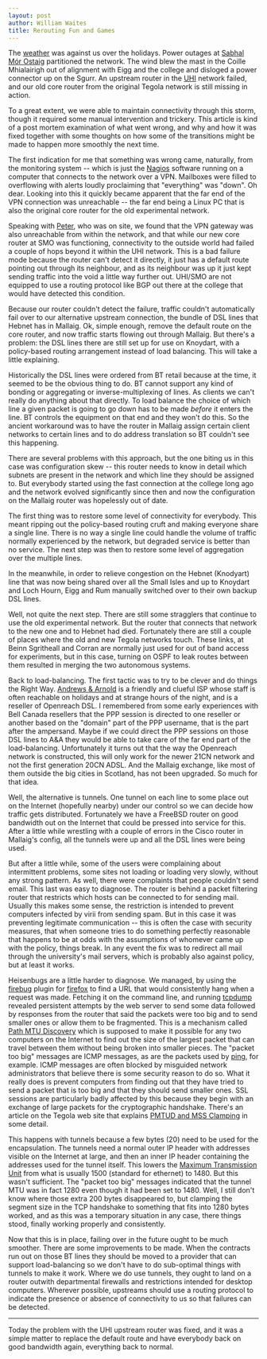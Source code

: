 ```yaml
---
layout: post
author: William Waites
title: Rerouting Fun and Games
---
```

The [weather] was against us over the holidays. Power outages at
[Sabhal Mór Ostaig] partitioned the network. The wind blew the mast in
the Coille Mhialairigh out of alignment with Eigg and the college and
disloged a power connector up on the Sgurr. An upstream router in the
[UHI] network failed, and our old core router from the original Tegola
network is still missing in action.

To a great extent, we were able to maintain connectivity through this
storm, though it required some manual intervention and trickery.  This
article is kind of a post mortem examination of what went wrong, and
why and how it was fixed together with some thoughts on how some of
the transitions might be made to happen more smoothly the next time.

The first indication for me that something was wrong came, naturally,
from the monitoring system -- which is just the [Nagios] software
running on a computer that connects to the network over a
VPN. Mailboxes were filled to overflowing with alerts loudly
proclaiming that "everything" was "down". Oh dear. Looking into this
it quickly became apparent that the far end of the VPN connection was
unreachable -- the far end being a Linux PC that is also the original
core router for the old experimental network.

Speaking with [Peter], who was on site, we found that the VPN gateway
was also unreachable from within the network, and that while our new
core router at SMO was functioning, connectivity to the outside world
had failed a couple of hops beyond it within the UHI network. This is
a bad failure mode because the router can't detect it directly, it
just has a default route pointing out through its neighbour, and as
its neighbour was up it just kept sending traffic into the void a 
little way further out. UHI/SMO are not equipped to use a routing
protocol like BGP out there at the college that would have detected
this condition.

Because our router couldn't detect the failure, traffic couldn't
automatically fail over to our alternative upstream connection, the
bundle of DSL lines that Hebnet has in Mallaig. Ok, simple enough,
remove the default route on the core router, and now traffic starts
flowing out through Mallaig. But there's a problem: the DSL lines
there are still set up for use on Knoydart, with a policy-based
routing arrangement instead of load balancing. This will take a little
explaining.

Historically the DSL lines were ordered from BT retail because at the
time, it seemed to be the obvious thing to do. BT cannot support any
kind of bonding or aggregating or inverse-multiplexing of lines. As
clients we can't really do anything about that directly. To load
balance the choice of which line a given packet is going to go down
has to be made *before* it enters the line. BT controls the equipment
on that end and they won't do this. So the ancient workaround was to
have the router in Mallaig assign certain client networks to certain
lines and to do address translation so BT couldn't see this
happening.

There are several problems with this approach, but the one biting us
in this case was configuration skew -- this router needs to know in
detail which subnets are present in the network and which line they
should be assigned to. But everybody started using the fast connection
at the college long ago and the network evolved significantly since
then and now the configuration on the Mallaig router was hopelessly
out of date.

The first thing was to restore some level of connectivity for
everybody. This meant ripping out the policy-based routing cruft and
making everyone share a single line. There is no way a single line
could handle the volume of traffic normally experienced by the
network, but degraded service is better than no service. The next step
was then to restore some level of aggregation over the multiple lines.

In the meanwhile, in order to relieve congestion on the Hebnet
(Knodyart) line that was now being shared over all the Small Isles and
up to Knoydart and Loch Hourn, Eigg and Rum manually switched over to
their own backup DSL lines. 

Well, not quite the next step. There are still some stragglers that
continue to use the old experimental network. But the router that
connects that network to the new one and to Hebnet had
died. Fortunately there are still a couple of places where the old and
new Tegola networks touch. These links, at Beinn Sgritheall and Corran
are normally just used for out of band access for experiments, but in
this case, turning on OSPF to leak routes between them resulted in
merging the two autonomous systems.

Back to load-balancing. The first tactic was to try to be clever and
do things the Right Way. [Andrews & Arnold] is a friendly and clueful
ISP whose staff is often reachable on holidays and at strange hours of
the night, and is a reseller of Openreach DSL. I remembered from some
early experiences with Bell Canada resellers that the PPP session is
directed to one reseller or another based on the "domain" part of the
PPP username, that is the part after the ampersand. Maybe if we could
direct the PPP sessions on those DSL lines to A&A they would be able
to take care of the far end part of the load-balancing. Unfortunately
it turns out that the way the Openreach network is constructed, this
will only work for the newer 21CN network and not the first generation
20CN ADSL. And the Mallaig exchange, like most of them outside the big
cities in Scotland, has not been upgraded. So much for that idea.

Well, the alternative is tunnels. One tunnel on each line to some
place out on the Internet (hopefully nearby) under our control so we
can decide how traffic gets distributed. Fortunately we have a FreeBSD
router on good bandwidth out on the Internet that could be pressed into
service for this. After a little while wrestling with a couple of
errors in the Cisco router in Mallaig's config, all the tunnels were
up and all the DSL lines were being used.

But after a little while, some of the users were complaining about
intermittent problems, some sites not loading or loading very slowly,
without any strong pattern. As well, there were complaints that people
couldn't send email. This last was easy to diagnose. The router is
behind a packet filtering router that restricts which
hosts can be connected to for sending mail. Usually this makes some
sense, the restriction is intended to prevent computers infected by
virii from sending spam. But in this case it was preventing legitimate
communication -- this is often the case with security measures, that
when someone tries to do something perfectly reasonable that happens
to be at odds with the assumptions of whomever came up with the
policy, things break. In any event the fix was to redirect all mail
through the university's mail servers, which is probably also against
policy, but at least it works.

Heisenbugs are a little harder to diagnose. We managed, by using the
[firebug] plugin for [firefox] to find a URL that would consistently
hang when a request was made. Fetching it on the command line, and
running [tcpdump] revealed persistent attempts by the web server to
send some data followed by responses from the router that said the
packets were too big and to send smaller ones or allow them to be
fragmented. This is a mechanism called [Path MTU Discovery] which is
supposed to make it possible for any two computers on the Internet to
find out the size of the largest packet that can travel between them
without being broken into smaller pieces. The "packet too big"
messages are ICMP messages, as are the packets used by [ping], for
example. ICMP messages are often blocked by misguided network
administrators that believe there is some security reason to do
so. What it really does is prevent computers from finding out that
they have tried to send a packet that is too big and that they should
send smaller ones. SSL sessions are particularly badly affected by
this because they begin with an exchange of large packets for the
cryptographic handshake. There's an article on the Tegola web site
that explains [PMTUD and MSS Clamping] in some detail.

This happens with tunnels because a few bytes (20) need to be used for
the encapsulation. The tunnels need a normal outer IP header with
addresses visible on the Internet at large, and then an inner IP
header containing the addresses used for the tunnel itself. This
lowers the [Maximum Transmission Unit] from what is usually 1500
(standard for ethernet) to 1480. But this wasn't sufficient. The
"packet too big" messages indicated that the tunnel MTU was in fact
1280 even though it had been set to 1480. Well, I still don't know
where those extra 200 bytes disappeared to, but clamping the segment
size in the TCP handshake to something that fits into 1280 bytes
worked, and as this was a temporary situation in any case, there
things stood, finally working properly and consistently.

Now that this is in place, failing over in the future ought to be much
smoother. There are some improvements to be made. When the contracts
run out on those BT lines they should be moved to a provider that can
support load-balancing so we don't have to do sub-optimal things with
tunnels to make it work. Where we do use tunnels, they ought to land
on a router outwith departmental firewalls and restrictions intended
for desktop computers. Wherever possible, upstreams should use a
routing protocol to indicate the presence or absence of connectivity
to us so that failures can be detected.

------ 

Today the problem with the UHI upstream router was fixed, and it
was a simple matter to replace the default route and have everybody
back on good bandwidth again, everything back to normal.

[weather]: http://news.stv.tv/scotland/207871-scotland-braced-for-flooding-after-severe-gales-and-heavy-rain/
[Sabhal Mór Ostaig]: http://www.smo.uhi.ac.uk/
[UHI]: http://www.uhi.ac.uk/
[Nagios]: http://www.nagios.org/
[Peter]: http://homepages.inf.ed.ac.uk/opb
[Andrews & Arnold]: http://aa.net.uk/
[firebug]: http://getfirebug.com/
[firefox]: http://mozilla.com/firefox/
[tcpdump]: http://www.tcpdump.org/
[Path MTU Discovery]: http://en.wikipedia.org/wiki/Path_MTU_Discovery
[ping]: http://en.wikipedia.org/wiki/Ping_%28networking_utility%29
[Maximum Transmission Unit]: http://en.wikipedia.org/wiki/Maximum_transmission_unit
[PMTUD and MSS Clamping]: /howto/pmtud.html
